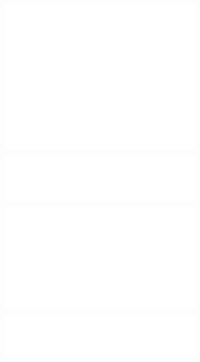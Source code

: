 ![Metrics](/github-metrics.svg)

![Habits](/metrics.plugin.habits.facts.svg)

![Achievements](/metrics.plugin.achievements.svg)

![Languages](metrics.plugin.languages.svg)
